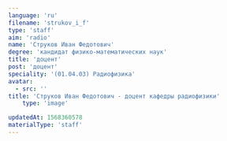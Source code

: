 ```yaml
---
language: 'ru'
filename: 'strukov_i_f'
type: 'staff'
aim: 'radio'
name: 'Струков Иван Федотович'
degree: 'кандидат физико-математических наук'
title: 'доцент'
post: 'доцент'
speciality: '(01.04.03) Радиофизика'
avatar:
  - src: ''
title: 'Струков Иван Федотович - доцент кафедры радиофизики'
    type: 'image'

updatedAt: 1568360578
materialType: 'staff'
---
```


